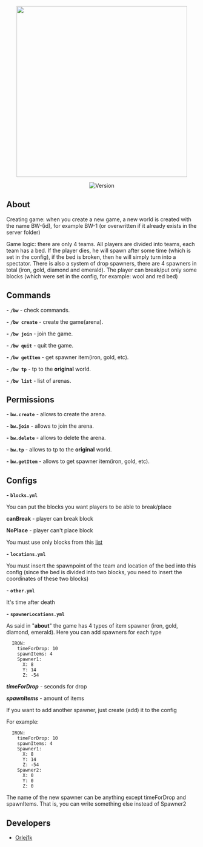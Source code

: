 <p align="center">
      <img src="https://i.ibb.co/3f95tvH/2023-03-28-214548130.png" width="450">
</p>

<p align="center">
   <img src="https://img.shields.io/badge/Version-1.16.5--1.19.4-blue" alt="Version">
</p>

## About

Creating game: when you create a new game, a new world is created with the name BW-(id), for example BW-1 (or overwritten if it already exists in the server folder)

Game logic: there are only 4 teams. All players are divided into teams, each team has a bed. If the player dies, he will spawn after some time (which is set in the config), if the bed is broken, then he will simply turn into a spectator. There is also a system of drop spawners, there are 4 spawners in total (iron, gold, diamond and emerald). The player can break/put only some blocks (which were set in the config, for example: wool and red bed)

## Commands

**-** **`/bw`** - check commands.

**-** **`/bw create`** - create the game(arena).

**-** **`/bw join`** - join the game.

**-** **`/bw quit`** - quit the game.

**-** **`/bw getItem`** - get spawner item(iron, gold, etc).

**-** **`/bw tp`** - tp to the **original** world.

**-** **`/bw list`** - list of arenas.

## Permissions

**-** **`bw.create`** - allows to create the arena.

**-** **`bw.join`** - allows to join the arena.

**-** **`bw.delete`** - allows to delete the arena.

**-** **`bw.tp`** - allows to tp to the **original** world.

**-** **`bw.getItem`** - allows to get spawner item(iron, gold, etc).

## Configs

**-** **`blocks.yml`**

You can put the blocks you want players to be able to break/place

**canBreak** - player can break block

**NoPlace** - player can't place block

You must use only blocks from this [list](https://helpch.at/docs/1.16.5/org/bukkit/Material.html)

**-** **`locations.yml`**

You must insert the spawnpoint of the team and location of the bed into this config (since the bed is divided into two blocks, you need to insert the coordinates of these two blocks)

**-** **`other.yml`**

It's time after death

**-** **`spawnerLocations.yml`**

As said in "**about**" the game has 4 types of item spawner (iron, gold, diamond, emerald). Here you can add spawners for each type

```
  IRON:
    timeForDrop: 10
    spawnItems: 4
    Spawner1:
      X: 8
      Y: 14
      Z: -54
```

***timeForDrop*** - seconds for drop

***spawnItems*** - amount of items

If you want to add another spawner, just create (add) it to the config

For example:

```
  IRON:
    timeForDrop: 10
    spawnItems: 4
    Spawner1:
      X: 8
      Y: 14
      Z: -54
    Spawner2:
      X: 0
      Y: 0
      Z: 0
```

The name of the new spawner can be anything except timeForDrop and spawnItems. That is, you can write something else instead of Spawner2

## Developers

- [Orlej1k](https://github.com/Orlej1k)
